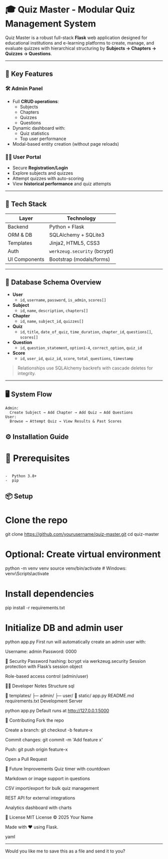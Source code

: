 # 🎓 Quiz Master - Modular Quiz Management System

Quiz Master is a robust full-stack **Flask** web application designed for educational institutions and e-learning platforms to create, manage, and evaluate quizzes with hierarchical structuring by **Subjects → Chapters → Quizzes → Questions**.

---

## 🚀 Key Features

### 🛠 Admin Panel
- Full **CRUD operations**:
  - Subjects
  - Chapters
  - Quizzes
  - Questions
- Dynamic dashboard with:
  - Quiz statistics
  - Top user performance
- Modal-based entity creation (without page reloads)

### 👨‍🎓 User Portal
- Secure **Registration/Login**
- Explore subjects and quizzes
- Attempt quizzes with auto-scoring
- View **historical performance** and quiz attempts

---

## 🧰 Tech Stack

| Layer         | Technology                 |
|--------------|----------------------------|
| Backend       | Python + Flask             |
| ORM & DB      | SQLAlchemy + SQLite3       |
| Templates     | Jinja2, HTML5, CSS3        |
| Auth          | `werkzeug.security` (bcrypt) |
| UI Components | Bootstrap (modals/forms)   |

---

## 🧬 Database Schema Overview

- **User**
  - `id`, `username`, `password`, `is_admin`, `scores[]`
- **Subject**
  - `id`, `name`, `description`, `chapters[]`
- **Chapter**
  - `id`, `name`, `subject_id`, `quizzes[]`
- **Quiz**
  - `id`, `title`, `date_of_quiz`, `time_duration`, `chapter_id`, `questions[]`, `scores[]`
- **Question**
  - `id`, `question_statement`, `option1-4`, `correct_option`, `quiz_id`
- **Score**
  - `id`, `user_id`, `quiz_id`, `score`, `total_questions`, `timestamp`

> Relationships use SQLAlchemy backrefs with cascade deletes for integrity.

---

## 🖥️ System Flow

```plaintext
Admin:
  Create Subject → Add Chapter → Add Quiz → Add Questions
User:
  Browse → Attempt Quiz → View Results & Past Scores
```
## ⚙️ Installation Guide
# 🐍 Prerequisites
```plaintext

-  Python 3.8+
-  pip
```
##  📦 Setup
# Clone the repo
git clone https://github.com/yourusername/quiz-master.git
cd quiz-master

# Optional: Create virtual environment
python -m venv venv
source venv/bin/activate  # Windows: venv\Scripts\activate

# Install dependencies
pip install -r requirements.txt

# Initialize DB and admin user
python app.py
First run will automatically create an admin user with:

Username: admin
Password: 0000

🔐 Security
Password hashing: bcrypt via werkzeug.security
Session protection with Flask’s session object

Role-based access control (admin/user)

👨‍💻 Developer Notes
Structure
sql

📁 templates/
   ├─ admin/
   ├─ user/
📁 static/
app.py
README.md
requirements.txt
Development Server

python app.py
Default runs at http://127.0.0.1:5000

🤝 Contributing
Fork the repo

Create a branch: git checkout -b feature-x

Commit changes: git commit -m 'Add feature x'

Push: git push origin feature-x

Open a Pull Request

🧪 Future Improvements
Quiz timer with countdown

Markdown or image support in questions

CSV import/export for bulk quiz management

REST API for external integrations

Analytics dashboard with charts

📃 License
MIT License © 2025 Your Name

Made with ❤️ using Flask.

yaml


---

Would you like me to save this as a file and send it to you?
